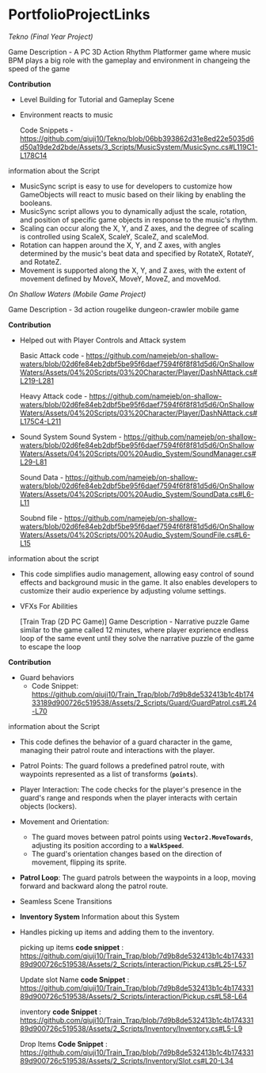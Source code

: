 # PortfolioProjectLinks

*Tekno (Final Year Project)*

Game Description - A PC 3D Action Rhythm Platformer game where music BPM plays a big role with the gameplay and environment in changeing the speed of the game

**Contribution** 
  - Level Building for Tutorial and Gameplay Scene
  - Environment reacts to music
    
    Code Snippets - https://github.com/qiuji10/Tekno/blob/06bb393862d31e8ed22e5035d6d50a19de2d2bde/Assets/3_Scripts/MusicSystem/MusicSync.cs#L119C1-L178C14


information about the Script
  - MusicSync script is easy to use for developers to customize how GameObjects will react to music based on their liking by enabling the booleans.
  - MusicSync  script allows you to dynamically adjust the scale, rotation, and position of specific game objects in response to the music's rhythm.
  - Scaling can occur along the X, Y, and Z axes, and the degree of scaling is controlled using ScaleX, ScaleY, ScaleZ, and scaleMod.
  - Rotation can happen around the X, Y, and Z axes, with angles determined by the music's beat data and specified by RotateX, RotateY, and RotateZ.
  - Movement is supported along the X, Y, and Z axes, with the extent of movement defined by MoveX, MoveY, MoveZ, and moveMod.


*On Shallow Waters (Mobile Game Project)*

Game Description - 3d action rougelike dungeon-crawler mobile game 

**Contribution**
- Helped out with Player Controls and Attack system

  Basic Attack code  - https://github.com/namejeb/on-shallow-waters/blob/02d6fe84eb2dbf5be95f6daef7594f6f8f81d5d6/OnShallowWaters/Assets/04%20Scripts/03%20Character/Player/DashNAttack.cs#L219-L281

  Heavy Attack code - https://github.com/namejeb/on-shallow-waters/blob/02d6fe84eb2dbf5be95f6daef7594f6f8f81d5d6/OnShallowWaters/Assets/04%20Scripts/03%20Character/Player/DashNAttack.cs#L175C4-L211

- Sound System
  Sound System - https://github.com/namejeb/on-shallow-waters/blob/02d6fe84eb2dbf5be95f6daef7594f6f8f81d5d6/OnShallowWaters/Assets/04%20Scripts/00%20Audio_System/SoundManager.cs#L29-L81

  Sound Data - https://github.com/namejeb/on-shallow-waters/blob/02d6fe84eb2dbf5be95f6daef7594f6f8f81d5d6/OnShallowWaters/Assets/04%20Scripts/00%20Audio_System/SoundData.cs#L6-L11

  Soubnd file - https://github.com/namejeb/on-shallow-waters/blob/02d6fe84eb2dbf5be95f6daef7594f6f8f81d5d6/OnShallowWaters/Assets/04%20Scripts/00%20Audio_System/SoundFile.cs#L6-L15

information about the script 
- This code simplifies audio management, allowing easy control of sound effects and background music in the game. It also enables developers to customize their audio experience by adjusting volume settings.

  
- VFXs For Abilities

  [Train Trap (2D PC Game)]
Game Description - Narrative puzzle Game similar to the game called 12 minutes, where player exprience endless loop of the same event until they solve the narrative puzzle of the game to escape the loop

 **Contribution** 
 - Guard behaviors
     - Code Snippet: https://github.com/qiuji10/Train_Trap/blob/7d9b8de532413b1c4b17433189d900726c519538/Assets/2_Scripts/Guard/GuardPatrol.cs#L24-L70

information about  the Script 
- This code defines the behavior of a guard character in the game, managing their patrol route and interactions with the player.
- Patrol Points: The guard follows a predefined patrol route, with waypoints represented as a list of transforms (**`points`**).
- Player Interaction: The code checks for the player's presence in the guard's range and responds when the player interacts with certain objects (lockers).
- Movement and Orientation:
    - The guard moves between patrol points using **`Vector2.MoveTowards`**, adjusting its position according to a **`WalkSpeed`**.
    - The guard's orientation changes based on the direction of movement, flipping its sprite.
- **Patrol Loop**: The guard patrols between the waypoints in a loop, moving forward and backward along the patrol route.


- Seamless Scene Transitions
- **Inventory System**
Information about this System
- Handles picking up items and adding them to the inventory.

  picking up items
  **code snippet** : https://github.com/qiuji10/Train_Trap/blob/7d9b8de532413b1c4b17433189d900726c519538/Assets/2_Scripts/interaction/Pickup.cs#L25-L57

   Update slot Name 
  **code Snippet** : https://github.com/qiuji10/Train_Trap/blob/7d9b8de532413b1c4b17433189d900726c519538/Assets/2_Scripts/interaction/Pickup.cs#L58-L64

  inventory
  **code Snippet** :  https://github.com/qiuji10/Train_Trap/blob/7d9b8de532413b1c4b17433189d900726c519538/Assets/2_Scripts/Inventory/Inventory.cs#L5-L9

  Drop Items
  **Code Snippet** : https://github.com/qiuji10/Train_Trap/blob/7d9b8de532413b1c4b17433189d900726c519538/Assets/2_Scripts/Inventory/Slot.cs#L20-L34  



    
